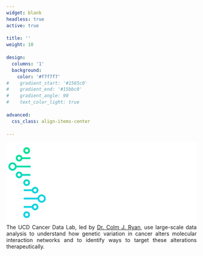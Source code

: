 ```yaml
---
widget: blank 
headless: true 
active: true

title: ''
weight: 10

design:
  columns: '1'
  background:
    color: '#f7f7f7'
#    gradient_start: '#1565c0'
#    gradient_end: '#15bbc0'
#    gradient_angle: 90
#    text_color_light: true

advanced:
  css_class: align-items-center
  
---
```


<div>
  <img id="logo" src="/assets/media/icon.png" style="margin: 0 0 0 15px; float: right;">
  <p style="text-align: justify;">The UCD Cancer Data Lab, led by <a href="https://cancerdata.ucd.ie/author/colmjryan/"> Dr. Colm J. Ryan</a>, use large-scale data analysis to understand how genetic variation in cancer alters molecular interaction networks and to identify ways to target these alterations therapeutically.</p>
</div>

